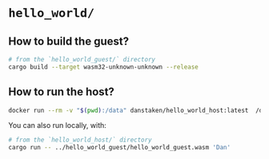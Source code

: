 # `hello_world/`

## How to build the guest?

```bash
# from the `hello_world_guest/` directory
cargo build --target wasm32-unknown-unknown --release
```

## How to run the host?

```bash
docker run --rm -v "$(pwd):/data" danstaken/hello_world_host:latest  /data/hello_world_guest.wasm 'Dan'
```

You can also run locally, with:

```bash
# from the `hello_world_host/` directory
cargo run -- ../hello_world_guest/hello_world_guest.wasm 'Dan'
```